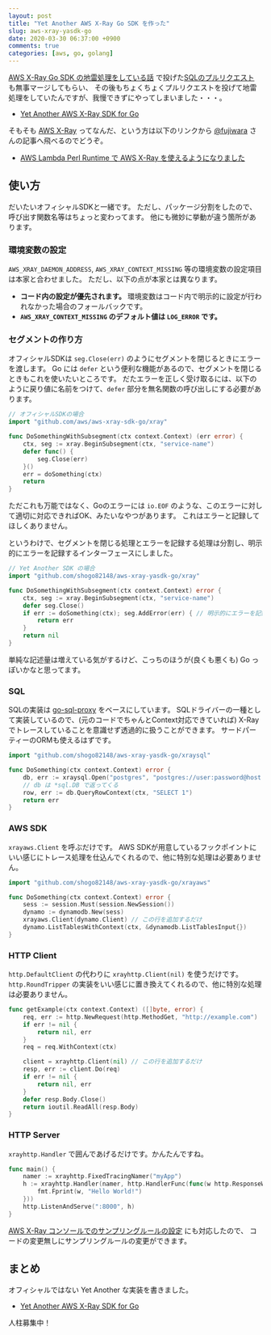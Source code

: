 ```yaml
---
layout: post
title: "Yet Another AWS X-Ray Go SDK を作った"
slug: aws-xray-yasdk-go
date: 2020-03-30 06:37:00 +0900
comments: true
categories: [aws, go, golang]
---
```


[AWS X-Ray Go SDK の地雷処理をしている話](https://shogo82148.github.io/blog/2020/02/11/aws-xray-golang/) で投げた[SQLのプルリクエスト](https://github.com/aws/aws-xray-sdk-go/pull/169) も無事マージしてもらい、
その後もちょくちょくプルリクエストを投げて地雷処理をしていたんですが、我慢できずにやってしまいました・・・。

- [Yet Another AWS X-Ray SDK for Go](https://github.com/shogo82148/aws-xray-yasdk-go)

そもそも [AWS X-Ray](https://aws.amazon.com/jp/xray/) ってなんだ、という方は以下のリンクから [@fujiwara](https://twitter.com/fujiwara) さんの記事へ飛べるのでどうぞ。

- [AWS Lambda Perl Runtime で AWS X-Ray を使えるようになりました](https://shogo82148.github.io/blog/2019/08/21/aws-xray-with-perl-lambda-runtime/)

## 使い方

だいたいオフィシャルSDKと一緒です。
ただし、パッケージ分割をしたので、呼び出す関数名等はちょっと変わってます。
他にも微妙に挙動が違う箇所があります。

### 環境変数の設定

`AWS_XRAY_DAEMON_ADDRESS`, `AWS_XRAY_CONTEXT_MISSING` 等の環境変数の設定項目は本家と合わせました。
ただし、以下の点が本家とは異なります。

- **コード内の設定が優先されます。** 環境変数はコード内で明示的に設定が行われなかった場合のフォールバックです。
- **`AWS_XRAY_CONTEXT_MISSING` のデフォルト値は `LOG_ERROR` です。**

### セグメントの作り方

オフィシャルSDKは `seg.Close(err)` のようにセグメントを閉じるときにエラーを渡します。
Go には `defer` という便利な機能があるので、セグメントを閉じるときもこれを使いたいところです。
だたエラーを正しく受け取るには、以下のように戻り値に名前をつけて、`defer` 部分を無名関数の呼び出しにする必要があります。

```go
// オフィシャルSDKの場合
import "github.com/aws/aws-xray-sdk-go/xray"

func DoSomethingWithSubsegment(ctx context.Context) (err error) {
	ctx, seg := xray.BeginSubsegment(ctx, "service-name")
	defer func() {
		seg.Close(err)
	}()
	err = doSomething(ctx)
	return
}
```

ただこれも万能ではなく、Goのエラーには `io.EOF` のような、このエラーに対して適切に対応できればOK、みたいなやつがあります。
これはエラーと記録してほしくありません。

というわけで、セグメントを閉じる処理とエラーを記録する処理は分割し、明示的にエラーを記録するインターフェースにしました。

```go
// Yet Another SDK の場合
import "github.com/shogo82148/aws-xray-yasdk-go/xray"

func DoSomethingWithSubsegment(ctx context.Context) error {
	ctx, seg := xray.BeginSubsegment(ctx, "service-name")
	defer seg.Close()
	if err := doSomething(ctx); seg.AddError(err) { // 明示的にエラーを記録する
		return err
	}
	return nil
}
```

単純な記述量は増えている気がするけど、こっちのほうが(良くも悪くも) Go っぽいかなと思ってます。

### SQL

SQLの実装は [go-sql-proxy](https://github.com/shogo82148/go-sql-proxy) をベースにしています。
SQLドライバーの一種として実装しているので、(元のコードでちゃんとContext対応できていれば)
X-Ray でトレースしていることを意識せず透過的に扱うことができます。
サードパーティーのORMも使えるはずです。

```go
import "github.com/shogo82148/aws-xray-yasdk-go/xraysql"

func DoSomething(ctx context.Context) error {
	db, err := xraysql.Open("postgres", "postgres://user:password@host:port/db")
	// db は *sql.DB で返ってくる
	row, err := db.QueryRowContext(ctx, "SELECT 1")
	return err
}
```

### AWS SDK

`xrayaws.Client` を呼ぶだけです。
AWS SDKが用意しているフックポイントにいい感じにトレース処理を仕込んでくれるので、他に特別な処理は必要ありません。

```go
import "github.com/shogo82148/aws-xray-yasdk-go/xrayaws"

func DoSomething(ctx context.Context) error {
	sess := session.Must(session.NewSession())
	dynamo := dynamodb.New(sess)
	xrayaws.Client(dynamo.Client) // この行を追加するだけ
	dynamo.ListTablesWithContext(ctx, &dynamodb.ListTablesInput{})
}
```

### HTTP Client

`http.DefaultClient` の代わりに `xrayhttp.Client(nil)` を使うだけです。
`http.RoundTripper` の実装をいい感じに置き換えてくれるので、他に特別な処理は必要ありません。

```go
func getExample(ctx context.Context) ([]byte, error) {
	req, err := http.NewRequest(http.MethodGet, "http://example.com")
	if err != nil {
		return nil, err
	}
	req = req.WithContext(ctx)

	client = xrayhttp.Client(nil) // この行を追加するだけ
	resp, err := client.Do(req)
	if err != nil {
		return nil, err
	}
	defer resp.Body.Close()
	return ioutil.ReadAll(resp.Body)
}
```

### HTTP Server

`xrayhttp.Handler` で囲んであげるだけです。かんたんですね。

```go
func main() {
	namer := xrayhttp.FixedTracingNamer("myApp")
	h := xrayhttp.Handler(namer, http.HandlerFunc(func(w http.ResponseWriter, r *http.Request) {
		fmt.Fprint(w, "Hello World!")
	}))
	http.ListenAndServe(":8000", h)
}
```

[AWS X-Ray コンソールでのサンプリングルールの設定](https://docs.aws.amazon.com/ja_jp/xray/latest/devguide/xray-console-sampling.html) にも対応したので、
コードの変更無しにサンプリングルールの変更ができます。

## まとめ

オフィシャルではない Yet Another な実装を書きました。

- [Yet Another AWS X-Ray SDK for Go](https://github.com/shogo82148/aws-xray-yasdk-go)

人柱募集中！
